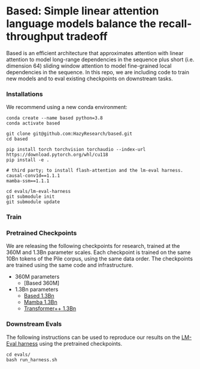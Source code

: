 # Based: Simple linear attention language models balance the recall-throughput tradeoff

Based is an efficient architecture that approximates attention with linear attention to model long-range dependencies in the sequence plus short (i.e. dimension 64) sliding window attention to model fine-grained local dependencies in the sequence. In this repo, we are including code to train new models and to eval existing checkpoints on downstream tasks.

### Installations

We recommend using a new conda environment:
```
conda create --name based python=3.8
conda activate based

git clone git@github.com:HazyResearch/based.git
cd based
```

```
pip install torch torchvision torchaudio --index-url https://download.pytorch.org/whl/cu118
pip install -e .

# third party; to install flash-attention and the lm-eval harness. 
causal-conv1d==1.1.1
mamba-ssm==1.1.1

cd evals/lm-eval-harness
git submodule init
git submodule update
```

### Train


### Pretrained Checkpoints

We are releasing the following checkpoints for research, trained at the 360M and 1.3Bn parameter scales. Each checkpoint is trained on the same 10Bn tokens of the Pile corpus, using the same data order. The checkpoints are trained using the same code and infrastructure.  
- 360M parameters
    - [Based 360M]
- 1.3Bn parameters
    - [Based 1.3Bn](https://huggingface.co/hazyresearch/based-1.3b)
    - [Mamba 1.3Bn](https://huggingface.co/hazyresearch/mamba-1.3b)
    - [Transformer++ 1.3Bn](https://huggingface.co/hazyresearch/transformer-pp-1.3b)


### Downstream Evals

The following instructions can be used to reproduce our results on the [LM-Eval harness](https://github.com/EleutherAI/lm-evaluation-harness) using the pretrained checkpoints.

```
cd evals/
bash run_harness.sh
```





